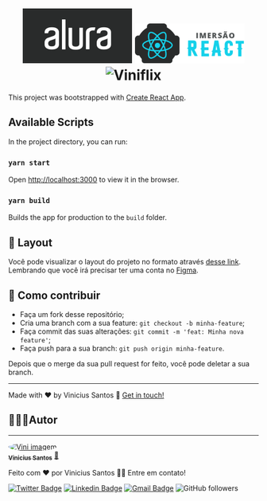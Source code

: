 <h1 align="center">
    <img alt="Alura" title="Alura" src="https://raw.githubusercontent.com/Vinidevsantos/viniflix/389e20f0ef56c57d1b99af2f96a3db790dafe69c/src/assets/img/alura-logo.svg" width="220px" />
 <img alt="Imersao" title="Imersao" src="https://raw.githubusercontent.com/Vinidevsantos/viniflix/389e20f0ef56c57d1b99af2f96a3db790dafe69c/src/assets/img/Logo.imersao.react.svg" width="220px" />
   
   <img alt="Viniflix" title="Viniflix" src="https://media1.giphy.com/media/MaUYkeDFaIEnpurjB0/giphy.gif" width="50%" />
   
</h1>

This project was bootstrapped with [Create React App](https://github.com/facebook/create-react-app).

## Available Scripts

In the project directory, you can run:

### `yarn start`
Open [http://localhost:3000](http://localhost:3000) to view it in the browser.

### `yarn build`

Builds the app for production to the `build` folder.<br />

## 🔖 Layout

Você pode visualizar o layout do projeto no formato através [desse link](<https://www.figma.com/file/rh7zm3wAz3SomVwby1iQYV/AluraFlix>). Lembrando que você irá precisar ter uma conta no [Figma](http://figma.com/).

## 🤔 Como contribuir

- Faça um fork desse repositório;
- Cria uma branch com a sua feature: `git checkout -b minha-feature`;
- Faça commit das suas alterações: `git commit -m 'feat: Minha nova feature'`;
- Faça push para a sua branch: `git push origin minha-feature`.

Depois que o merge da sua pull request for feito, você pode deletar a sua branch.

--- 

Made with ♥ by Vinicius Santos :wave: [Get in touch!](https://www.linkedin.com/in/vinidesousa/)

[nodejs]: https://nodejs.org/
[typescript]: https://www.typescriptlang.org/
[expo]: https://expo.io/
[reactjs]: https://reactjs.org
[rn]: https://facebook.github.io/react-native/
[yarn]: https://yarnpkg.com/

## 👨🏼‍💻Autor

---

<a  href="https://github.com/Vinidevsantos/">
 <img src="https://avatars1.githubusercontent.com/u/62895999?s=460&u=90819b38224622bceb1b6f55d1bde2dae94d469f&v=4" width="100px;" style="border-radius:50%;" alt="Vini imagem"/>
 <br />
 <sub><b>Vinicius Santos</b></sub></a> <a href="https://github.com/Vinidevsantos/" title="Vinidevsantos">🚀</a>


Feito com ❤️ por Vinicius Santos 👋🏽 Entre em contato!


[![Twitter Badge](https://img.shields.io/badge/-@ViniSantosDev-1ca0f1?style=flat-square&labelColor=1ca0f1&logo=twitter&logoColor=white&link=https://twitter.com/ViniSantosDev)](https://twitter.com/ViniSantosDev)
[![Linkedin Badge](https://img.shields.io/badge/-Vinicius-blue?style=flat-square&logo=Linkedin&logoColor=white&link=https://www.linkedin.com/in/vinidevsantos/)](https://www.linkedin.com/in/vinidevsantos/) 
[![Gmail Badge](https://img.shields.io/badge/-santosvini.rv@gmail.com-c14438?style=flat-square&logo=Gmail&logoColor=white&link=mailto:santosvini.rv@gmail.com)](mailto:santosvini.rv@gmail.com)
![GitHub followers](https://img.shields.io/github/followers/vinidevsantos?style=social)
